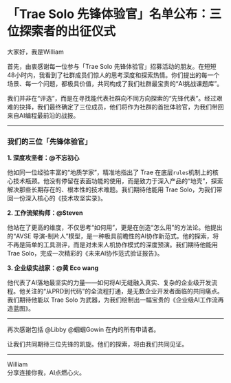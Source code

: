 # 「Trae Solo 先锋体验官」名单公布：三位探索者的出征仪式

大家好，我是William

首先，由衷感谢每一位参与「Trae Solo 先锋体验官」招募活动的朋友。在短短48小时内，我看到了社群成员们惊人的思考深度和探索热情。你们提出的每一个场景、每一个问题，都极具价值，共同构成了我们社群最宝贵的“AI挑战课题库”。

我们并非在“评选”，而是在寻找能代表社群向不同方向探索的“先锋代表”。经过艰难的抉择，我们最终确定了三位成员，他们将作为社群的首批体验官，为我们带回来自AI编程最前沿的战报。

---

### 我们的三位「先锋体验官」

**1. 深度攻坚者：@不忘初心**

他如同一位经验丰富的“地质学家”，精准地指出了 Trae 在底层`rules`机制上的核心技术瓶颈。他没有停留在表面功能的使用，而是致力于深入产品的“地壳”，探索解决那些长期存在的、根本性的技术难题。我们期待他能用 Trae Solo，为我们带回一份深入核心的《技术攻坚实录》。

**2. 工作流架构师：@Steven**

他站在了更高的维度，不仅思考“如何用”，更是在创造“怎么用”的方法论。他提出的“AVSE 导演-制片人”模型，是一种极具前瞻性的AI协作新范式。他的探索，将不再是简单的工具测评，而是对未来人机协作模式的深度预演。我们期待他能用 Trae Solo，完成一次精彩的《未来AI协作范式验证报告》。

**3. 企业级实战家：@黄 Eco wang**

他代表了AI落地最坚实的力量——如何将AI无缝融入真实、复杂的企业级开发流程。他关注的“从PRD到代码”的全流程打通，是无数企业开发者面临的共同痛点。我们期待他能以 Trae Solo 为武器，为我们绘制出一幅宝贵的《企业级AI工作流再造蓝图》。

---

再次感谢包括 @Libby @蝈蝈Gowin 在内的所有申请者。

让我们共同期待三位先锋的凯旋。他们的探索，将由我们共同见证。

--- 
William \
分享连接你我，AI点燃心火。 